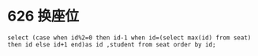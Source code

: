 # 626 换座位

```mysql
select (case when id%2=0 then id-1 when id=(select max(id) from seat) then id else id+1 end)as id ,student from seat order by id;
```
